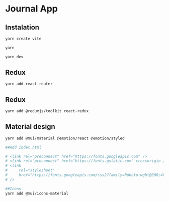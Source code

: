 # Journal App


## Instalation
```sh
yarn create vite

yarn

yarn dev
```


## Redux
```sh
yarn add react-router
```


## Redux
```sh
yarn add @reduxjs/toolkit react-redux
```




## Material design

```sh
yarn add @mui/material @emotion/react @emotion/styled

##Add index.html

# <link rel="preconnect" href="https://fonts.googleapis.com" />
# <link rel="preconnect" href="https://fonts.gstatic.com" crossorigin />
# <link
#     rel="stylesheet"
#     href="https://fonts.googleapis.com/css2?family=Roboto:wght@300;400;500;700&display=swap"
# />

##Icons
yarn add @mui/icons-material
```
